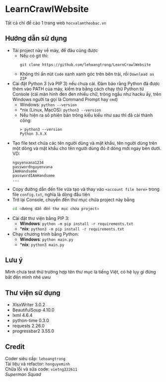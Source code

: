 # LearnCrawlWebsite
Tất cả chỉ để cào 1 trang web `hocvalamtheobac.vn`
## Hướng dẫn sử dụng
- Tải project này về máy, để đâu cũng được
  - Nếu có git thì:
    ```
    git clone https://github.com/lehoangtrong/LearnCrawlWebsite
    ```
  - Không thì ấn nút `Code` xanh xanh góc trên bên trái, rồi `Download as ZIP`
- Cài đặt Python 3 (và PIP 3) nếu chưa cài. Đảm bảo rằng Python đã được thêm vào PATH của máy, kiểm tra bằng cách chạy thử Python từ Console (cái màn hình đen đen nhiều chữ, trông ngầu như hacku ấy, trên Windows người ta gọi là Command Prompt hay `cmd`)
  - Windows: `python --version`
  - *nix (Linux, MacOS): `python3 --version`
  - Nếu hiện ra số phiên bản trông kiểu kiểu như sau thì đã cài thành công:
    ```
    > python3 --version
    Python 3.X.X
    ```
- Tạo file text chứa các tên người dùng và mật khẩu, tên người dùng trên một dòng và mật khẩu cho tên người dùng đó ở dòng mới ngay bên dưới. VD:
  ```
  nguyenvana1234
  passwordnguyenvana
  IAmHandsome
  passwordIAmHandsome
  ...
  ```
- Copy đường dẫn đến file vừa tạo và thay vào `<account file here>` trong file `config.txt`, nghĩa là dòng đầu tiên
- Trở lại Console, chuyển đến thư mục chứa project này bằng
  ```bash
  cd <đường dẫn đến thư mục chứa project>
  ```
- Cài đặt thư viện bằng PIP 3:
  - **Windows**: `python -m pip install -r requirements.txt`
  - ***nix**: `python3 -m pip install -r requirements.txt`
- Chạy chương trình bằng Python:
  - **Windows**: `python main.py`
  - ***nix**: `python3 main.py`
## Lưu ý
Mình chưa test thử trường hợp tên thư mục là tiếng Việt, có hệ lụy gì đừng bắt đền mình nhé *uwu*
## Thư viện sử dụng
- XlsxWriter 3.0.2
- BeautifulSoup 4.10.0
- lxml 4.6.4
- python-time 0.3.0
- requests 2.26.0
- progressbar2 3.55.0 

## Credit
Coder siêu cấp: `lehoangtrong`  
Tài liệu và refactor: `honguyeminh`  
Chữa lỗi và sửa code: `vietng322611`  
*Superman Squad*